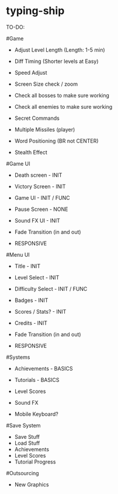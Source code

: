 # typing-ship

TO-DO:

#Game
- Adjust Level Length (Length: 1-5 min)
- Diff Timing (Shorter levels at Easy)
- Speed Adjust
- Screen Size check / zoom

- Check all bosses to make sure working
- Check all enemies to make sure working
- Secret Commands

- Multiple Missiles (player)
- Word Positioning (BR not CENTER)

- Stealth Effect

#Game UI
- Death screen - INIT
- Victory Screen - INIT
- Game UI - INIT / FUNC
- Pause Screen - NONE
- Sound FX UI - INIT
- Fade Transition (in and out)

- RESPONSIVE

#Menu UI
- Title - INIT
- Level Select - INIT
- Difficulty Select - INIT / FUNC
- Badges - INIT
- Scores / Stats? - INIT
- Credits - INIT
- Fade Transition (in and out)

- RESPONSIVE

#Systems
- Achievements - BASICS
- Tutorials - BASICS
- Level Scores
- Sound FX

- Mobile Keyboard?

#Save System
- Save Stuff
- Load Stuff
- Achievements
- Level Scores
- Tutorial Progress



#Outsourcing
- New Graphics
